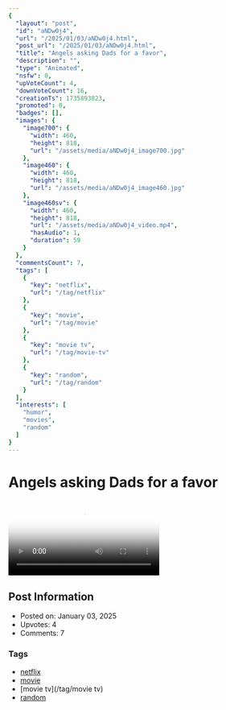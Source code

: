 ```yaml
---
{
  "layout": "post",
  "id": "aNDw0j4",
  "url": "/2025/01/03/aNDw0j4.html",
  "post_url": "/2025/01/03/aNDw0j4.html",
  "title": "Angels asking Dads for a favor",
  "description": "",
  "type": "Animated",
  "nsfw": 0,
  "upVoteCount": 4,
  "downVoteCount": 16,
  "creationTs": 1735893823,
  "promoted": 0,
  "badges": [],
  "images": {
    "image700": {
      "width": 460,
      "height": 818,
      "url": "/assets/media/aNDw0j4_image700.jpg"
    },
    "image460": {
      "width": 460,
      "height": 818,
      "url": "/assets/media/aNDw0j4_image460.jpg"
    },
    "image460sv": {
      "width": 460,
      "height": 818,
      "url": "/assets/media/aNDw0j4_video.mp4",
      "hasAudio": 1,
      "duration": 59
    }
  },
  "commentsCount": 7,
  "tags": [
    {
      "key": "netflix",
      "url": "/tag/netflix"
    },
    {
      "key": "movie",
      "url": "/tag/movie"
    },
    {
      "key": "movie tv",
      "url": "/tag/movie-tv"
    },
    {
      "key": "random",
      "url": "/tag/random"
    }
  ],
  "interests": [
    "humor",
    "movies",
    "random"
  ]
}
---
```


# Angels asking Dads for a favor

<video controls playsinline loop poster="/assets/media/aNDw0j4_image460.jpg">
  <source src="/assets/media/aNDw0j4_video.mp4" type="video/mp4">
  Your browser does not support the video tag.
</video>

## Post Information

- Posted on: January 03, 2025
- Upvotes: 4
- Comments: 7

### Tags

- [netflix](/tag/netflix)
- [movie](/tag/movie)
- [movie tv](/tag/movie tv)
- [random](/tag/random)
